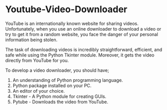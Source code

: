 # Youtube-Video-Downloader

YouTube is an internationally known website for sharing videos. Unfortunately, when you use an online downloader to download a video or try to get it from a random website, you face the danger of your personal information being stolen.

The task of downloading videos is incredibly straightforward, efficient, and safe while using the Python Tkinter module. Moreover, it gets the video directly from YouTube for you.

To develop a video downloader, you should have;

1. An understanding of Python programming language.
2. Python package installed on your PC.
3. An editor of your choice.
4. Tkinter - A Python module for creating GUIs.
5. Pytube - Downloads the video from YouTube.
